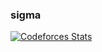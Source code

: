 ### sigma
[![Codeforces Stats](https://codeforces-readme-stats.vercel.app/api/card?username=rolandpetrean&theme=radical)](https://codeforces.com/profile/rolandpetrean)
